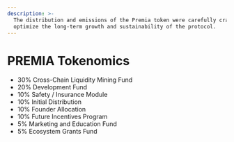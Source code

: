 ```yaml
---
description: >-
  The distribution and emissions of the Premia token were carefully crafted to
  optimize the long-term growth and sustainability of the protocol.
---
```


# PREMIA Tokenomics

* 30% Cross-Chain Liquidity Mining Fund
* 20% Development Fund
* 10% Safety / Insurance Module
* 10% Initial Distribution
* 10% Founder Allocation
* 10% Future Incentives Program
* 5% Marketing and Education Fund
* 5% Ecosystem Grants Fund
